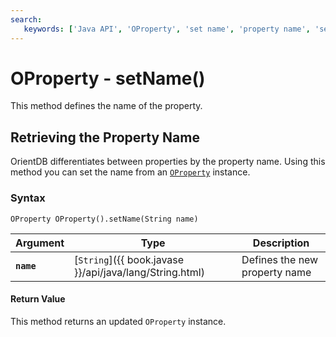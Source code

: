```yaml
---
search:
   keywords: ['Java API', 'OProperty', 'set name', 'property name', 'setName']
---
```


# OProperty - setName()

This method defines the name of the property.

## Retrieving the Property Name

OrientDB differentiates between properties by the property name.  Using this method you can set the name from an [`OProperty`](Java-Ref-OProperty.md) instance.

### Syntax

```
OProperty OProperty().setName(String name)
```

| Argument | Type | Description |
|---|---|---|
| **`name`** | [`String`]({{ book.javase }}/api/java/lang/String.html) | Defines the new property name |

#### Return Value

This method returns an updated `OProperty` instance.

